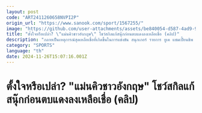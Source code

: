 ```yaml
---
layout: post
code: "ART2411260658NVPI2P"
origin_url: "https://www.sanook.com/sport/1567255/"
image: "https://github.com/user-attachments/assets/be840054-d587-4ad9-9896-68126ff0e1c6"
title: "ตั้งใจหรือเปล่า? \"แม่นคิวชาวอังกฤษ\" โชว์สกิลแก้สนุ๊กก่อนตบแดงลงเหลือเชื่อ (คลิป)"
description: "กลายเป็นเหตุการณ์สุดเหลือเชื่อที่เกิดขึ้นในการแข่งขัน สนุกเกอร์ รายการ ยูเค แชมเปี้ยนชิพ ที่สหราชอาณาจักร เมื่อคืนวันจันทร์ที่ 25 พฤศจิกายน ที่ผ่านมา"
category: "SPORTS"
language: "th"
date: 2024-11-26T15:07:16.001Z
---
```


# ตั้งใจหรือเปล่า? "แม่นคิวชาวอังกฤษ" โชว์สกิลแก้สนุ๊กก่อนตบแดงลงเหลือเชื่อ (คลิป)